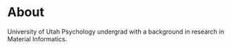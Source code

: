 # About

University of Utah Psychology undergrad with a background in research in Material Informatics.
